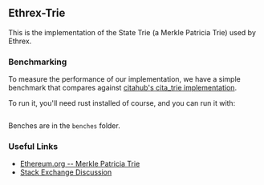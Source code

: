 ## Ethrex-Trie
This is the implementation of the State Trie (a Merkle Patricia Trie) used
by Ethrex.

### Benchmarking
To measure the performance of our implementation, we have a simple benchmark
that compares against [citahub's cita_trie implementation](https://github.com/citahub/cita_trie/tree/master).

To run it, you'll need rust installed of course, and you 
can run it with:
```bash
```
Benches are in the `benches` folder.

### Useful Links
- [Ethereum.org -- Merkle Patricia Trie](https://ethereum.org/es/developers/docs/data-structures-and-encoding/patricia-merkle-trie/) 
- [Stack Exchange Discussion](https://ethereum.stackexchange.com/questions/130017/merkle-patricia-trie-in-ethereum)
